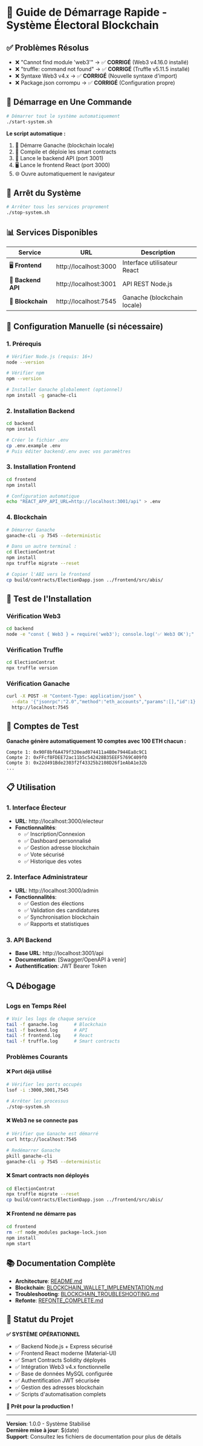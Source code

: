 # 🚀 Guide de Démarrage Rapide - Système Électoral Blockchain

## ✅ Problèmes Résolus
- ❌ "Cannot find module 'web3'" → ✅ **CORRIGÉ** (Web3 v4.16.0 installé)
- ❌ "truffle: command not found" → ✅ **CORRIGÉ** (Truffle v5.11.5 installé)
- ❌ Syntaxe Web3 v4.x → ✅ **CORRIGÉ** (Nouvelle syntaxe d'import)
- ❌ Package.json corrompu → ✅ **CORRIGÉ** (Configuration propre)

## 🎯 Démarrage en Une Commande

```bash
# Démarrer tout le système automatiquement
./start-system.sh
```

**Le script automatique :**
1. 🔗 Démarre Ganache (blockchain locale)
2. 📝 Compile et déploie les smart contracts
3. 🔧 Lance le backend API (port 3001)
4. 🖥️ Lance le frontend React (port 3000)
5. 🌐 Ouvre automatiquement le navigateur

## 🛑 Arrêt du Système

```bash
# Arrêter tous les services proprement
./stop-system.sh
```

## 📊 Services Disponibles

| Service | URL | Description |
|---------|-----|-------------|
| 🖥️ **Frontend** | http://localhost:3000 | Interface utilisateur React |
| 🔧 **Backend API** | http://localhost:3001 | API REST Node.js |
| 🔗 **Blockchain** | http://localhost:7545 | Ganache (blockchain locale) |

## 🔧 Configuration Manuelle (si nécessaire)

### 1. Prérequis
```bash
# Vérifier Node.js (requis: 16+)
node --version

# Vérifier npm
npm --version

# Installer Ganache globalement (optionnel)
npm install -g ganache-cli
```

### 2. Installation Backend
```bash
cd backend
npm install

# Créer le fichier .env
cp .env.example .env
# Puis éditer backend/.env avec vos paramètres
```

### 3. Installation Frontend
```bash
cd frontend
npm install

# Configuration automatique
echo "REACT_APP_API_URL=http://localhost:3001/api" > .env
```

### 4. Blockchain
```bash
# Démarrer Ganache
ganache-cli -p 7545 --deterministic

# Dans un autre terminal :
cd ElectionContrat
npm install
npx truffle migrate --reset

# Copier l'ABI vers le frontend
cp build/contracts/ElectionDapp.json ../frontend/src/abis/
```

## 🧪 Test de l'Installation

### Vérification Web3
```bash
cd backend
node -e "const { Web3 } = require('web3'); console.log('✅ Web3 OK');"
```

### Vérification Truffle
```bash
cd ElectionContrat
npx truffle version
```

### Vérification Ganache
```bash
curl -X POST -H "Content-Type: application/json" \
  --data '{"jsonrpc":"2.0","method":"eth_accounts","params":[],"id":1}' \
  http://localhost:7545
```

## 🔐 Comptes de Test

**Ganache génère automatiquement 10 comptes avec 100 ETH chacun :**

```
Compte 1: 0x90F8bf6A479f320ead074411a4B0e7944Ea8c9C1
Compte 2: 0xFFcf8FDEE72ac11b5c542428B35EEF5769C409f0
Compte 3: 0x22d491Bde2303f2f43325b2108D26f1eAbA1e32b
...
```

## 📋 Utilisation

### 1. Interface Électeur
- **URL**: http://localhost:3000/electeur
- **Fonctionnalités**:
  - ✅ Inscription/Connexion
  - ✅ Dashboard personnalisé
  - ✅ Gestion adresse blockchain
  - ✅ Vote sécurisé
  - ✅ Historique des votes

### 2. Interface Administrateur
- **URL**: http://localhost:3000/admin
- **Fonctionnalités**:
  - ✅ Gestion des élections
  - ✅ Validation des candidatures
  - ✅ Synchronisation blockchain
  - ✅ Rapports et statistiques

### 3. API Backend
- **Base URL**: http://localhost:3001/api
- **Documentation**: [Swagger/OpenAPI à venir]
- **Authentification**: JWT Bearer Token

## 🔍 Débogage

### Logs en Temps Réel
```bash
# Voir les logs de chaque service
tail -f ganache.log      # Blockchain
tail -f backend.log      # API
tail -f frontend.log     # React
tail -f truffle.log      # Smart contracts
```

### Problèmes Courants

#### ❌ Port déjà utilisé
```bash
# Vérifier les ports occupés
lsof -i :3000,3001,7545

# Arrêter les processus
./stop-system.sh
```

#### ❌ Web3 ne se connecte pas
```bash
# Vérifier que Ganache est démarré
curl http://localhost:7545

# Redémarrer Ganache
pkill ganache-cli
ganache-cli -p 7545 --deterministic
```

#### ❌ Smart contracts non déployés
```bash
cd ElectionContrat
npx truffle migrate --reset
cp build/contracts/ElectionDapp.json ../frontend/src/abis/
```

#### ❌ Frontend ne démarre pas
```bash
cd frontend
rm -rf node_modules package-lock.json
npm install
npm start
```

## 📚 Documentation Complète

- **Architecture**: [README.md](README.md)
- **Blockchain**: [BLOCKCHAIN_WALLET_IMPLEMENTATION.md](BLOCKCHAIN_WALLET_IMPLEMENTATION.md)
- **Troubleshooting**: [BLOCKCHAIN_TROUBLESHOOTING.md](BLOCKCHAIN_TROUBLESHOOTING.md)
- **Refonte**: [REFONTE_COMPLETE.md](REFONTE_COMPLETE.md)

## 🎉 Statut du Projet

**✅ SYSTÈME OPÉRATIONNEL**

- ✅ Backend Node.js + Express sécurisé
- ✅ Frontend React moderne (Material-UI)
- ✅ Smart Contracts Solidity déployés
- ✅ Intégration Web3 v4.x fonctionnelle
- ✅ Base de données MySQL configurée
- ✅ Authentification JWT sécurisée
- ✅ Gestion des adresses blockchain
- ✅ Scripts d'automatisation complets

**🚀 Prêt pour la production !**

---

**Version**: 1.0.0 - Système Stabilisé  
**Dernière mise à jour**: $(date)  
**Support**: Consultez les fichiers de documentation pour plus de détails 